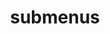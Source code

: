 ---
layout: page
title: submenus
nav: false # if false, won't show on the nav bar
dropdown: true
children: 
    - title: publications
      permalink: /publications/
    - title: divider
    - title: projects
      permalink: /projects/
---